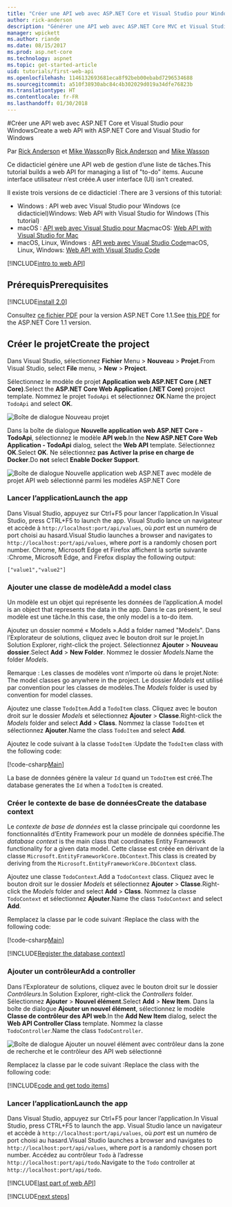 ```yaml
---
title: "Créer une API web avec ASP.NET Core et Visual Studio pour Windows"
author: rick-anderson
description: "Générer une API web avec ASP.NET Core MVC et Visual Studio pour Windows"
manager: wpickett
ms.author: riande
ms.date: 08/15/2017
ms.prod: asp.net-core
ms.technology: aspnet
ms.topic: get-started-article
uid: tutorials/first-web-api
ms.openlocfilehash: 1146132693681eca8f92beb00ebabd7296534688
ms.sourcegitcommit: a510f38930abc84c4b302029d019a34dfe76823b
ms.translationtype: HT
ms.contentlocale: fr-FR
ms.lasthandoff: 01/30/2018
---
```

#<a name="create-a-web-api-with-aspnet-core-and-visual-studio-for-windows"></a><span data-ttu-id="ec11e-103">Créer une API web avec ASP.NET Core et Visual Studio pour Windows</span><span class="sxs-lookup"><span data-stu-id="ec11e-103">Create a web API with ASP.NET Core and Visual Studio for Windows</span></span>

<span data-ttu-id="ec11e-104">Par [Rick Anderson](https://twitter.com/RickAndMSFT) et [Mike Wasson](https://github.com/mikewasson)</span><span class="sxs-lookup"><span data-stu-id="ec11e-104">By [Rick Anderson](https://twitter.com/RickAndMSFT) and [Mike Wasson](https://github.com/mikewasson)</span></span>

<span data-ttu-id="ec11e-105">Ce didacticiel génère une API web de gestion d’une liste de tâches.</span><span class="sxs-lookup"><span data-stu-id="ec11e-105">This tutorial builds a web API for managing a list of "to-do" items.</span></span> <span data-ttu-id="ec11e-106">Aucune interface utilisateur n’est créée.</span><span class="sxs-lookup"><span data-stu-id="ec11e-106">A user interface (UI) isn't created.</span></span>

<span data-ttu-id="ec11e-107">Il existe trois versions de ce didacticiel :</span><span class="sxs-lookup"><span data-stu-id="ec11e-107">There are 3 versions of this tutorial:</span></span>

* <span data-ttu-id="ec11e-108">Windows : API web avec Visual Studio pour Windows (ce didacticiel)</span><span class="sxs-lookup"><span data-stu-id="ec11e-108">Windows: Web API with Visual Studio for Windows (This tutorial)</span></span>
* <span data-ttu-id="ec11e-109">macOS : [API web avec Visual Studio pour Mac](xref:tutorials/first-web-api-mac)</span><span class="sxs-lookup"><span data-stu-id="ec11e-109">macOS: [Web API with Visual Studio for Mac](xref:tutorials/first-web-api-mac)</span></span>
* <span data-ttu-id="ec11e-110">macOS, Linux, Windows : [API web avec Visual Studio Code](xref:tutorials/web-api-vsc)</span><span class="sxs-lookup"><span data-stu-id="ec11e-110">macOS, Linux, Windows: [Web API with Visual Studio Code](xref:tutorials/web-api-vsc)</span></span>

<!-- WARNING: The code AND images in this doc are used by uid: tutorials/web-api-vsc, tutorials/first-web-api-mac and tutorials/first-web-api. If you change any code/images in this tutorial, update uid: tutorials/web-api-vsc -->

[!INCLUDE[intro to web API](../includes/webApi/intro.md)]

## <a name="prerequisites"></a><span data-ttu-id="ec11e-111">Prérequis</span><span class="sxs-lookup"><span data-stu-id="ec11e-111">Prerequisites</span></span>

[!INCLUDE[install 2.0](../includes/install2.0.md)]

<span data-ttu-id="ec11e-112">Consultez [ce fichier PDF](https://github.com/aspnet/Docs/blob/master/aspnetcore/tutorials/first-web-api/_static/_webAPI.pdf) pour la version ASP.NET Core 1.1.</span><span class="sxs-lookup"><span data-stu-id="ec11e-112">See [this PDF](https://github.com/aspnet/Docs/blob/master/aspnetcore/tutorials/first-web-api/_static/_webAPI.pdf) for the ASP.NET Core 1.1 version.</span></span>

## <a name="create-the-project"></a><span data-ttu-id="ec11e-113">Créer le projet</span><span class="sxs-lookup"><span data-stu-id="ec11e-113">Create the project</span></span>

<span data-ttu-id="ec11e-114">Dans Visual Studio, sélectionnez **Fichier** Menu > **Nouveau** > **Projet**.</span><span class="sxs-lookup"><span data-stu-id="ec11e-114">From Visual Studio, select **File** menu, > **New** > **Project**.</span></span>

<span data-ttu-id="ec11e-115">Sélectionnez le modèle de projet **Application web ASP.NET Core (.NET Core)**.</span><span class="sxs-lookup"><span data-stu-id="ec11e-115">Select the **ASP.NET Core Web Application (.NET Core)** project template.</span></span> <span data-ttu-id="ec11e-116">Nommez le projet `TodoApi` et sélectionnez **OK**.</span><span class="sxs-lookup"><span data-stu-id="ec11e-116">Name the project `TodoApi` and select **OK**.</span></span>

![Boîte de dialogue Nouveau projet](first-web-api/_static/new-project.png)

<span data-ttu-id="ec11e-118">Dans la boîte de dialogue **Nouvelle application web ASP.NET Core - TodoApi**, sélectionnez le modèle **API web**.</span><span class="sxs-lookup"><span data-stu-id="ec11e-118">In the **New ASP.NET Core Web Application - TodoApi** dialog, select the **Web API** template.</span></span> <span data-ttu-id="ec11e-119">Sélectionnez **OK**.</span><span class="sxs-lookup"><span data-stu-id="ec11e-119">Select **OK**.</span></span> <span data-ttu-id="ec11e-120">Ne sélectionnez **pas** **Activer la prise en charge de Docker**.</span><span class="sxs-lookup"><span data-stu-id="ec11e-120">Do **not** select **Enable Docker Support**.</span></span>

![Boîte de dialogue Nouvelle application web ASP.NET avec modèle de projet API web sélectionné parmi les modèles ASP.NET Core](first-web-api/_static/web-api-project.png)

### <a name="launch-the-app"></a><span data-ttu-id="ec11e-122">Lancer l’application</span><span class="sxs-lookup"><span data-stu-id="ec11e-122">Launch the app</span></span>

<span data-ttu-id="ec11e-123">Dans Visual Studio, appuyez sur Ctrl+F5 pour lancer l’application.</span><span class="sxs-lookup"><span data-stu-id="ec11e-123">In Visual Studio, press CTRL+F5 to launch the app.</span></span> <span data-ttu-id="ec11e-124">Visual Studio lance un navigateur et accède à `http://localhost:port/api/values`, où *port* est un numéro de port choisi au hasard.</span><span class="sxs-lookup"><span data-stu-id="ec11e-124">Visual Studio launches a browser and navigates to `http://localhost:port/api/values`, where *port* is a randomly chosen port number.</span></span> <span data-ttu-id="ec11e-125">Chrome, Microsoft Edge et Firefox affichent la sortie suivante :</span><span class="sxs-lookup"><span data-stu-id="ec11e-125">Chrome, Microsoft Edge, and Firefox display the following output:</span></span>

```
["value1","value2"]
```

### <a name="add-a-model-class"></a><span data-ttu-id="ec11e-126">Ajouter une classe de modèle</span><span class="sxs-lookup"><span data-stu-id="ec11e-126">Add a model class</span></span>

<span data-ttu-id="ec11e-127">Un modèle est un objet qui représente les données de l’application.</span><span class="sxs-lookup"><span data-stu-id="ec11e-127">A model is an object that represents the data in the app.</span></span> <span data-ttu-id="ec11e-128">Dans le cas présent, le seul modèle est une tâche.</span><span class="sxs-lookup"><span data-stu-id="ec11e-128">In this case, the only model is a to-do item.</span></span>

<span data-ttu-id="ec11e-129">Ajoutez un dossier nommé « Models ».</span><span class="sxs-lookup"><span data-stu-id="ec11e-129">Add a folder named "Models".</span></span> <span data-ttu-id="ec11e-130">Dans l’Explorateur de solutions, cliquez avec le bouton droit sur le projet.</span><span class="sxs-lookup"><span data-stu-id="ec11e-130">In Solution Explorer, right-click the project.</span></span> <span data-ttu-id="ec11e-131">Sélectionnez **Ajouter** > **Nouveau dossier**.</span><span class="sxs-lookup"><span data-stu-id="ec11e-131">Select **Add** > **New Folder**.</span></span> <span data-ttu-id="ec11e-132">Nommez le dossier *Models*.</span><span class="sxs-lookup"><span data-stu-id="ec11e-132">Name the folder *Models*.</span></span>

<span data-ttu-id="ec11e-133">Remarque : Les classes de modèles vont n’importe où dans le projet.</span><span class="sxs-lookup"><span data-stu-id="ec11e-133">Note: The model classes go anywhere in the project.</span></span> <span data-ttu-id="ec11e-134">Le dossier *Models* est utilisé par convention pour les classes de modèles.</span><span class="sxs-lookup"><span data-stu-id="ec11e-134">The *Models* folder is used by convention for model classes.</span></span>

<span data-ttu-id="ec11e-135">Ajoutez une classe `TodoItem`.</span><span class="sxs-lookup"><span data-stu-id="ec11e-135">Add a `TodoItem` class.</span></span> <span data-ttu-id="ec11e-136">Cliquez avec le bouton droit sur le dossier *Models* et sélectionnez **Ajouter** > **Classe**.</span><span class="sxs-lookup"><span data-stu-id="ec11e-136">Right-click the *Models* folder and select **Add** > **Class**.</span></span> <span data-ttu-id="ec11e-137">Nommez la classe `TodoItem` et sélectionnez **Ajouter**.</span><span class="sxs-lookup"><span data-stu-id="ec11e-137">Name the class `TodoItem` and select **Add**.</span></span>

<span data-ttu-id="ec11e-138">Ajoutez le code suivant à la classe `TodoItem` :</span><span class="sxs-lookup"><span data-stu-id="ec11e-138">Update the `TodoItem` class with the following code:</span></span>

[!code-csharp[Main](first-web-api/sample/TodoApi/Models/TodoItem.cs)]

<span data-ttu-id="ec11e-139">La base de données génère la valeur `Id` quand un `TodoItem` est créé.</span><span class="sxs-lookup"><span data-stu-id="ec11e-139">The database generates the `Id` when a `TodoItem` is created.</span></span>

### <a name="create-the-database-context"></a><span data-ttu-id="ec11e-140">Créer le contexte de base de données</span><span class="sxs-lookup"><span data-stu-id="ec11e-140">Create the database context</span></span>

<span data-ttu-id="ec11e-141">Le *contexte de base de données* est la classe principale qui coordonne les fonctionnalités d’Entity Framework pour un modèle de données spécifié.</span><span class="sxs-lookup"><span data-stu-id="ec11e-141">The *database context* is the main class that coordinates Entity Framework functionality for a given data model.</span></span> <span data-ttu-id="ec11e-142">Cette classe est créée en dérivant de la classe `Microsoft.EntityFrameworkCore.DbContext`.</span><span class="sxs-lookup"><span data-stu-id="ec11e-142">This class is created by deriving from the `Microsoft.EntityFrameworkCore.DbContext` class.</span></span>

<span data-ttu-id="ec11e-143">Ajoutez une classe `TodoContext`.</span><span class="sxs-lookup"><span data-stu-id="ec11e-143">Add a `TodoContext` class.</span></span> <span data-ttu-id="ec11e-144">Cliquez avec le bouton droit sur le dossier *Models* et sélectionnez **Ajouter** > **Classe**.</span><span class="sxs-lookup"><span data-stu-id="ec11e-144">Right-click the *Models* folder and select **Add** > **Class**.</span></span> <span data-ttu-id="ec11e-145">Nommez la classe `TodoContext` et sélectionnez **Ajouter**.</span><span class="sxs-lookup"><span data-stu-id="ec11e-145">Name the class `TodoContext` and select **Add**.</span></span>

<span data-ttu-id="ec11e-146">Remplacez la classe par le code suivant :</span><span class="sxs-lookup"><span data-stu-id="ec11e-146">Replace the class with the following code:</span></span>

[!code-csharp[Main](first-web-api/sample/TodoApi/Models/TodoContext.cs)]

[!INCLUDE[Register the database context](../includes/webApi/register_dbContext.md)]

### <a name="add-a-controller"></a><span data-ttu-id="ec11e-147">Ajouter un contrôleur</span><span class="sxs-lookup"><span data-stu-id="ec11e-147">Add a controller</span></span>

<span data-ttu-id="ec11e-148">Dans l’Explorateur de solutions, cliquez avec le bouton droit sur le dossier *Contrôleurs*.</span><span class="sxs-lookup"><span data-stu-id="ec11e-148">In Solution Explorer, right-click the *Controllers* folder.</span></span> <span data-ttu-id="ec11e-149">Sélectionnez **Ajouter** > **Nouvel élément**.</span><span class="sxs-lookup"><span data-stu-id="ec11e-149">Select **Add** > **New Item**.</span></span> <span data-ttu-id="ec11e-150">Dans la boîte de dialogue **Ajouter un nouvel élément**, sélectionnez le modèle **Classe de contrôleur des API web**.</span><span class="sxs-lookup"><span data-stu-id="ec11e-150">In the **Add New Item** dialog, select the **Web API Controller Class** template.</span></span> <span data-ttu-id="ec11e-151">Nommez la classe `TodoController`.</span><span class="sxs-lookup"><span data-stu-id="ec11e-151">Name the class `TodoController`.</span></span>

![Boîte de dialogue Ajouter un nouvel élément avec contrôleur dans la zone de recherche et le contrôleur des API web sélectionné](first-web-api/_static/new_controller.png)

<span data-ttu-id="ec11e-153">Remplacez la classe par le code suivant :</span><span class="sxs-lookup"><span data-stu-id="ec11e-153">Replace the class with the following code:</span></span>

[!INCLUDE[code and get todo items](../includes/webApi/getTodoItems.md)]

### <a name="launch-the-app"></a><span data-ttu-id="ec11e-154">Lancer l’application</span><span class="sxs-lookup"><span data-stu-id="ec11e-154">Launch the app</span></span>

<span data-ttu-id="ec11e-155">Dans Visual Studio, appuyez sur Ctrl+F5 pour lancer l’application.</span><span class="sxs-lookup"><span data-stu-id="ec11e-155">In Visual Studio, press CTRL+F5 to launch the app.</span></span> <span data-ttu-id="ec11e-156">Visual Studio lance un navigateur et accède à `http://localhost:port/api/values`, où *port* est un numéro de port choisi au hasard.</span><span class="sxs-lookup"><span data-stu-id="ec11e-156">Visual Studio launches a browser and navigates to `http://localhost:port/api/values`, where *port* is a randomly chosen port number.</span></span> <span data-ttu-id="ec11e-157">Accédez au contrôleur `Todo` à l’adresse `http://localhost:port/api/todo`.</span><span class="sxs-lookup"><span data-stu-id="ec11e-157">Navigate to the `Todo` controller at `http://localhost:port/api/todo`.</span></span>

[!INCLUDE[last part of web API](../includes/webApi/end.md)]

[!INCLUDE[next steps](../includes/webApi/next.md)]


